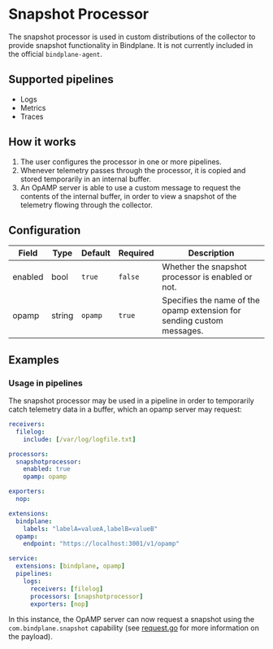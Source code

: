 # Snapshot Processor

The snapshot processor is used in custom distributions of the collector to provide snapshot functionality in Bindplane. It is not currently included in the official `bindplane-agent`.
## Supported pipelines

- Logs
- Metrics
- Traces

## How it works

1. The user configures the processor in one or more pipelines.
2. Whenever telemetry passes through the processor, it is copied and stored temporarily in an internal buffer.
3. An OpAMP server is able to use a custom message to request the contents of the internal buffer, in order to view a snapshot of the telemetry flowing through the collector.

## Configuration

| Field   | Type   | Default | Required | Description                                                            |
|---------|--------|---------|----------|------------------------------------------------------------------------|
| enabled | bool   | `true`  | `false`  | Whether the snapshot processor is enabled or not.                      |
| opamp   | string | `opamp` | `true`   | Specifies the name of the opamp extension for sending custom messages. |


## Examples

### Usage in pipelines

The snapshot processor may be used in a pipeline in order to temporarily catch telemetry data in a buffer, which an opamp server may request:
```yaml
receivers:
  filelog:
    include: [/var/log/logfile.txt]

processors:
  snapshotprocessor:
    enabled: true
    opamp: opamp

exporters:
  nop:

extensions:
  bindplane:
    labels: "labelA=valueA,labelB=valueB"
  opamp:
    endpoint: "https://localhost:3001/v1/opamp"

service:
  extensions: [bindplane, opamp]
  pipelines:
    logs:
      receivers: [filelog]
      processors: [snapshotprocessor]
      exporters: [nop]
```

In this instance, the OpAMP server can now request a snapshot using the `com.bindplane.snapshot` capability (see [request.go](./request.go) for more information on the payload).
